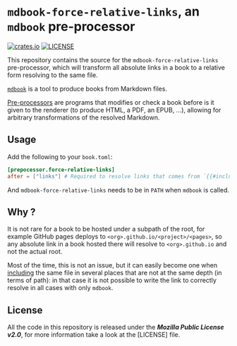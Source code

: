 # `mdbook-force-relative-links`, an `mdbook` pre-processor

[![crates.io](https://img.shields.io/crates/v/mdbook-force-relative-links.svg)](https://crates.io/crates/mdbook-force-relative-links)
[![LICENSE](https://img.shields.io/github/license/poliorcetics/mdbook-force-relative-links.svg)](LICENSE)

This repository contains the source for the `mdbook-force-relative-links` pre-processor,
which will transform all absolute links in a book to a relative form resolving to the same file.

[`mdbook`](https://github.com/rust-lang/mdBook) is a tool to produce books from Markdown files.

[Pre-processors](https://rust-lang.github.io/mdBook/for_developers/preprocessors.html) are programs
that modifies or check a book before is it given to the renderer (to produce HTML, a PDF, an EPUB, ...),
allowing for arbitrary transformations of the resolved Markdown.

## Usage

Add the following to your `book.toml`:

```toml
[prepocessor.force-relative-links]
after = ["links"] # Required to resolve links that comes from `{{#include}}` directives
```

And `mdbook-force-relative-links` needs to be in `PATH` when `mdbook` is called.

## Why ?

It is not rare for a book to be hosted under a subpath of the root,
for example GitHub pages deploys to `<org>.github.io/<project>/<pages>`,
so any absolute link in a book hosted there will resolve to `<org>.github.io`
and not the actual root.

Most of the time, this is not an issue, but it can easily become one when [including](https://rust-lang.github.io/mdBook/format/mdbook.html#including-files) the same file in several places that are not at the same depth (in terms of path):
in that case it is not possible to write the link to correctly resolve in all cases with only `mdbook`.

## License

All the code in this repository is released under the ***Mozilla Public License v2.0***, for more information take a look at the [LICENSE] file.

